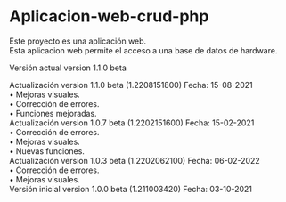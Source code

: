 # Aplicacion-web-crud-php
Este proyecto es una aplicación web.<br>
Esta aplicacion web permite el acceso a una base de datos de hardware.<br>

Versión actual version 1.1.0 beta<br>

Actualización	version 1.1.0 beta (1.2208151800)	Fecha: 15-08-2021<br>
• Mejoras visuales.<br>
• Corrección de errores.<br>
• Funciones mejoradas.<br>
Actualización version 1.0.7 beta (1.2202151600)	Fecha: 15-02-2021<br>
• Corrección de errores.<br>
• Mejoras visuales.<br>
• Nuevas funciones.<br>
Actualización version 1.0.3 beta (1.2202062100)	Fecha: 06-02-2022<br>
• Corrección de errores.<br>
• Mejoras visuales.<br>
Versión inicial version 1.0.0 beta (1.211003420)	Fecha: 03-10-2021

